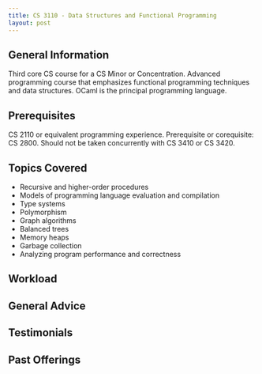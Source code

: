 ```yaml
---
title: CS 3110 - Data Structures and Functional Programming
layout: post
---
```


<link rel="stylesheet" href="/main.css">

## General Information

Third core CS course for a CS Minor or Concentration. Advanced programming course that emphasizes functional programming techniques and data structures. 
OCaml is the principal programming language.

## Prerequisites

CS 2110 or equivalent programming experience. Prerequisite or corequisite: CS 2800. Should not be taken concurrently with CS 3410 or CS 3420.

## Topics Covered

  - Recursive and higher-order procedures
  - Models of programming language evaluation and compilation
  - Type systems
  - Polymorphism
  - Graph algorithms
  - Balanced trees
  - Memory heaps
  - Garbage collection
  - Analyzing program performance and correctness
  
## Workload



## General Advice


  
## Testimonials


## Past Offerings


